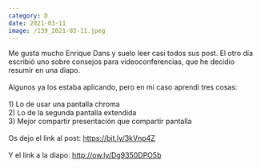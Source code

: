 ```yaml
--- 
category: D 
date: 2021-03-11 
image: /139_2021-03-11.jpeg 
--- 
```


Me gusta mucho Enrique Dans y suelo leer casi todos sus post. El otro día escribió uno sobre consejos para videoconferencias, que he decidio resumir en una diapo.<br><br>Algunos ya los estaba aplicando, pero en mi caso aprendí tres cosas:<br><br>1) Lo de usar una pantalla chroma<br>2) Lo de la segunda pantalla extendida<br>3) Mejor compartir presentación que compartir pantalla<br><br>Os dejo el link al post: https://bit.ly/3kVnp4Z<br><br>Y el link a la diapo: http://ow.ly/Dg9350DPO5b